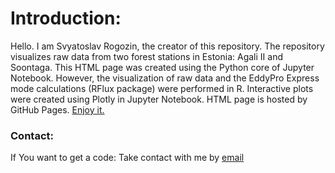 # Introduction:
Hello. I am Svyatoslav Rogozin, the creator of this repository. 
The repository visualizes raw data from two forest stations in Estonia: Agali II and Soontaga. 
This HTML page was created using the Python core of Jupyter Notebook. 
However, the visualization of raw data and the EddyPro Express mode calculations (RFlux package) were performed in R. 
Interactive plots were created using Plotly in Jupyter Notebook. 
HTML page is hosted by GitHub Pages.
[Enjoy it.](https://svyatoslav-stack.github.io/Stations/)

### Contact:
If You want to get a code: Take contact with me by [email](svyatoslav.rogozin.email@gmail.com)
